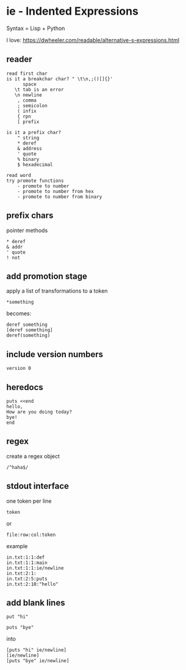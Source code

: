 # ie - Indented Expressions

Syntax = Lisp + Python

I love:
https://dwheeler.com/readable/alternative-s-expressions.html

## reader

    read first char
    is it a breakchar char? " \t\n,;()[]{}'
          space
       \t tab is an error
       \n newline
        , comma
        ; semicolon
        ( infix
        { rpn
        [ prefix

    is it a prefix char?
        " string
        * deref
        & address
        ' quote
        % binary
        $ hexadecimal

    read word
    try promote functions
        - promote to number
        - promote to number from hex
        - promote to number from binary


## prefix chars

pointer methods

    * deref
    & addr
    ' quote
    ! not

## add promotion stage

apply a list of transformations to a token

    *something

becomes:

    deref something
    [deref something]
    deref(something)

## include version numbers

    version 0

## heredocs

    puts <<end
    hello,
    How are you doing today?
    bye!
    end

## regex

create a regex object

    /^haha$/

## stdout interface

one token per line

    token

or

    file:row:col:token

example

    in.txt:1:1:def
    in.txt:1:1:main
    in.txt:1:1:ie/newline
    in.txt:2:1:    
    in.txt:2:5:puts
    in.txt:2:10:"hello"

## add blank lines

    put "hi"

    puts "bye"

into

    [puts "hi" ie/newline]
    [ie/newline]
    [puts "bye" ie/newline]

